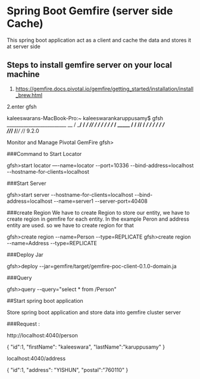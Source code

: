 # Spring Boot Gemfire (server side Cache)

This spring boot application act as a client and cache the data and stores it at server side 

## Steps to install gemfire server on your local machine
1. https://gemfire.docs.pivotal.io/gemfire/getting_started/installation/install_brew.html

2.enter gfsh


kaleeswarans-MacBook-Pro:~ kaleeswarankaruppusamy$ gfsh
    _________________________     __
   / _____/ ______/ ______/ /____/ /
  / /  __/ /___  /_____  / _____  / 
 / /__/ / ____/  _____/ / /    / /  
/______/_/      /______/_/    /_/    9.2.0

Monitor and Manage Pivotal GemFire
gfsh>

###Command to Start Locator

gfsh>start locator —-name=locator --port=10336 --bind-address=localhost --hostname-for-clients=localhost 

###Start Server

gfsh>start server --hostname-for-clients=localhost --bind-address=localhost --name=server1 --server-port=40408

###create Region
We have to create Region to store our entity, we have to create region in gemfire for each entity.
In the example Peron and address entity are used. so we have to create region for that

gfsh>create region --name=Person --type=REPLICATE
gfsh>create region --name=Address --type=REPLICATE

###Deploy Jar

gfsh>deploy --jar=<PROJECT PATH>gemfire/target/gemfire-poc-client-0.1.0-domain.ja

###Query

gfsh>query --query="select * from /Person"


##Start spring boot application

Store spring boot application and store data into gemfire cluster server

###Request :

http://localhost:4040/person

{
	"id":1,
	"firstName": "kaleeswara",
	"lastName":"karuppusamy"
}



localhost:4040/address

{
	"id":1,
	"address": "YISHUN",
	"postal":"760110"
}




